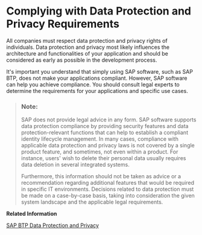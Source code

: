 <!-- loio84e144ae1ebf448ca586a4b8f25d5fd4 -->

# Complying with Data Protection and Privacy Requirements

All companies must respect data protection and privacy rights of individuals. Data protection and privacy most likely influences the architecture and functionalities of your application and should be considered as early as possible in the development process.

It's important you understand that simply using SAP software, such as SAP BTP, does not make your applications compliant. However, SAP software can help you achieve compliance. You should consult legal experts to determine the requirements for your applications and specific use cases.

> ### Note:  
> SAP does not provide legal advice in any form. SAP software supports data protection compliance by providing security features and data protection-relevant functions that can help to establish a compliant identity lifecycle management. In many cases, compliance with applicable data protection and privacy laws is not covered by a single product feature, and sometimes, not even within a product. For instance, users' wish to delete their personal data usually requires data deletion in several integrated systems.
> 
> Furthermore, this information should not be taken as advice or a recommendation regarding additional features that would be required in specific IT environments. Decisions related to data protection must be made on a case-by-case basis, taking into consideration the given system landscape and the applicable legal requirements.

**Related Information**  


[SAP BTP Data Protection and Privacy](7e513d31704a4a87831191e504ca850a.md)

